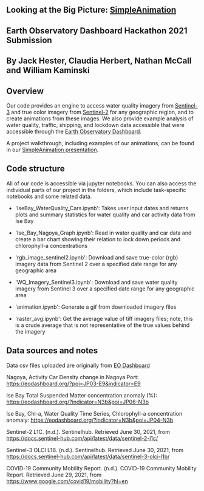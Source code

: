 ## Looking at the Big Picture: [SimpleAnimation](https://www.eodashboardhackathon.org/challenges/water-quality/looking-at-the-big-picture/teams/simpleanimation/project)

## Earth Observatory Dashboard Hackathon 2021 Submission

## By Jack Hester, Claudia Herbert, Nathan McCall and William Kaminski

## Overview

Our code provides an engine to access water quality imagery from <a href="https://docs.sentinel-hub.com/api/latest/data/sentinel-3-olci-l1b/">Sentinel-3</a> and true color imagery from <a href="https://docs.sentinel-hub.com/api/latest/data/sentinel-2-l1c/">Sentinel-2</a> for any geographic region, and to create animations from these images. We also provide example analysis of water quality, traffic, shipping, and lockdown data accessible that were accessible through the  <a href="https://eodashboard.org/">Earth Observatory Dashboard</a>.

A project walkthrough, including examples of our animations, can be found in our <a href="https://docs.google.com/presentation/d/1ICpBsGad9guDAPmckSQgMn7REZDlzgcKfVOhFIKhyZU/edit?usp=sharing">SimpleAnimation presentation</a>.

## Code structure

All of our code is accessible via jupyter notebooks. You can also access the individual parts of our project in the folders, which include task-specific notebooks and some related data.

- 'IseBay_WaterQuality_Cars.ipynb': Takes user input dates and returns plots and summary statistics for water quality and car activity data from Ise Bay 

- 'Ise_Bay_Nagoya_Graph.ipynb':  Read in water quality and car data and create a bar chart showing their relation to lock down periods and chlorophyll-a concentrations

- 'rgb_image_sentinel2.ipynb': Download and save true-color (rgb) imagery data from Sentinel 2 over a specified date range for any geographic area

- 'WQ_Imagery_Sentinel3.ipynb': Download and save water quality imagery from Sentinel 3 over a specified date range for any geographic area

- 'animation.ipynb': Generate a gif from downloaded imagery files

- 'raster_avg.ipynb': Get the average value of tiff imagery files; note, this is a crude average that is not representative of the true values behind the imagery

## Data sources and notes

Data csv files uploaded are originally from [EO Dashboard](https://eodashboard.org/)

Nagoya, Activity Car Density change in Nagoya Port: https://eodashboard.org/?poi=JP03-E9&indicator=E9

Ise Bay Total Suspended Matter concentration anomaly (%): https://eodashboard.org/?indicator=N3b&poi=JP06-N3b

Ise Bay, Chl-a, Water Quality Time Series, Chlorophyll-a concentration anomaly: https://eodashboard.org/?indicator=N3b&poi=JP04-N3b

Sentinel-2 L1C. (n.d.). Sentinelhub. Retrieved June 30, 2021, from https://docs.sentinel-hub.com/api/latest/data/sentinel-2-l1c/

Sentinel-3 OLCI L1B. (n.d.). Sentinelhub. Retrieved June 30, 2021, from https://docs.sentinel-hub.com/api/latest/data/sentinel-3-olci-l1b/

COVID-19 Community Mobility Report. (n.d.). COVID-19 Community Mobility Report. Retrieved June 29, 2021, from https://www.google.com/covid19/mobility?hl=en

